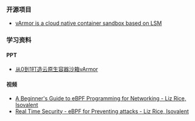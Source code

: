 ### 开源项目
- [vArmor is a cloud native container sandbox based on LSM](https://github.com/bytedance/vArmor-ebpf)
### 学习资料

#### PPT
 - [从0到1打造云原生容器沙箱vArmor](./slides/从0到1打造云原生容器沙箱vArmor.pdf)

#### 视频
- [A Beginner's Guide to eBPF Programming for Networking - Liz Rice, Isovalent](https://www.youtube.com/watch?v=0p987hCplbk)
- [Real Time Security - eBPF for Preventing attacks - Liz Rice, Isovalent](https://www.youtube.com/watch?v=Xs3MBK17kCk)
